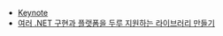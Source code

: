 * [Keynote](./keynote.md)
* [여러 .NET 구현과 플랫폼을 두루 지원하는 라이브러리 만들기](./여러-.NET-구현과-플랫폼을-두루-지원하는-라이브러리-만들기.md)